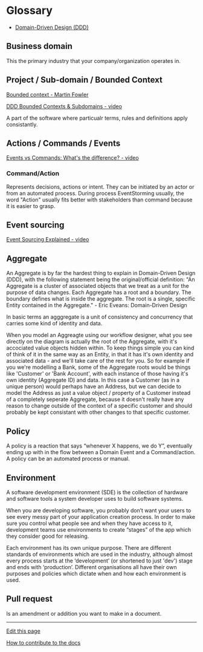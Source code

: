 # Glossary

- [Domain-Driven Design (DDD)](DomainDrivenDesign.md)




## Business domain
This the primary industry that your company/organization operates in.


## Project / Sub-domain / Bounded Context
[Bounded context - Martin Fowler](https://martinfowler.com/bliki/BoundedContext.html)

[DDD Bounded Contexts & Subdomains - video](https://www.youtube.com/watch?v=NvBsEnDgA4o)

A part of the software where particualr terms, rules and definitions apply consistantly.


## Actions / Commands / Events
[Events vs Commands: What's the difference? - video](https://www.youtube.com/watch?v=vS7sCJ1uezY)

### Command/Action
Represents decisions, actions or intent. They can be initiated by an actor or from an automated process. During process EventStorming usually, the word "Action" usually fits better with stakeholders than command because it is easier to grasp.


## Event sourcing
[Event Sourcing Explained - video](https://www.youtube.com/watch?v=yFjzGRb8NOk)


## Aggregate
An Aggregate is by far the hardest thing to explain in Domain-Driven Design (DDD), with the following statement being the original/official definition:
"An Aggregate is a cluster of associated objects that we treat as a unit for the purpose of data changes. 
Each Aggregate has a root and a boundary.
The boundary defines what is inside the aggregate.
The root is a single, specific Entity contained in the Aggregate." - Eric Eveans: Domain-Driven Design


In basic terms an agggregate is a unit of consistency and concurrency that carries some kind of identity and data.

When you model an Aggreagte using our workflow designer, what you see directly on the diagram is actually the root of the Aggregate, with it's accociated value objects hidden within.
To keep things simple you can kind of think of it in the same way as an Entity, in that it has it's own identity and associated data - and we'll take care of the rest for you.
So for example if you we're modelling a Bank, some of the Aggregate roots would be things like 'Customer' or 'Bank Account', with each instance of those having it's own identity (Aggregate ID) and data. In this case a Customer (as in a unique person) would perhaps have an Address, but we can decide to model the Address as just a value object / property of a Customer instead of a completely seperate Aggregate, because it doesn't really have any reason to change outside of the context of a specific customer and should probably be kept consistant with other changes to that specific customer.


## Policy
A policy is a reaction that says “whenever X happens, we do Y”, eventually ending up with in the flow between a Domain Event and a Command/action. A policy can be an automated process or manual. 


## Environment
A software development environment (SDE) is the collection of hardware and software tools a system developer uses to build software systems.

When you are developing software, you probably don’t want your users to see every messy part of your application creation process. In order to make sure you control what people see and when they have access to it, development teams use environments to create “stages” of the app which they consider good for releasing.

Each environment has its own unique purpose. There are different standards of environments which are used in the industry, although almost every process starts at the ‘development’ (or shortened to just 'dev') stage and ends with ‘production’. Different organisations all have their own purposes and policies which dictate when and how each environment is used.


## Pull request
Is an amendment or addition you want to make in a document.


---
[Edit this page](https://github.com/saascade/platform.saascade.com/edit/main/Hub/Glossary/README.md)

[How to contribute to the docs](../HowToContribute/README.md)
